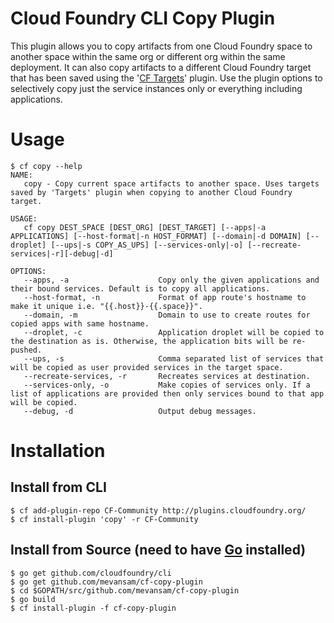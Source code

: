 Cloud Foundry CLI Copy Plugin
===

This plugin allows you to copy artifacts from one Cloud Foundry space to another space within the same org or 
different org within the same deployment. It can also copy artifacts to a different Cloud Foundry target that 
has been saved using the '[CF Targets](https://github.com/guidowb/cf-targets-plugin)' plugin. Use the plugin 
options to selectively copy just the service instances only or everything including applications.

# Usage
```
$ cf copy --help
NAME:
   copy - Copy current space artifacts to another space. Uses targets saved by 'Targets' plugin when copying to another Cloud Foundry target.

USAGE:
   cf copy DEST_SPACE [DEST_ORG] [DEST_TARGET] [--apps|-a APPLICATIONS] [--host-format|-n HOST_FORMAT] [--domain|-d DOMAIN] [--droplet] [--ups|-s COPY_AS_UPS] [--services-only|-o] [--recreate-services|-r][-debug|-d]

OPTIONS:
   --apps, -a                    Copy only the given applications and their bound services. Default is to copy all applications.
   --host-format, -n             Format of app route's hostname to make it unique i.e. "{{.host}}-{{.space}}".
   --domain, -m                  Domain to use to create routes for copied apps with same hostname.
   --droplet, -c                 Application droplet will be copied to the destination as is. Otherwise, the application bits will be re-pushed.
   --ups, -s                     Comma separated list of services that will be copied as user provided services in the target space.
   --recreate-services, -r       Recreates services at destination.
   --services-only, -o           Make copies of services only. If a list of applications are provided then only services bound to that app will be copied.
   --debug, -d                   Output debug messages.
```

# Installation

## Install from CLI
```
$ cf add-plugin-repo CF-Community http://plugins.cloudfoundry.org/
$ cf install-plugin 'copy' -r CF-Community
```

## Install from Source (need to have [Go](http://golang.org/dl/) installed)
```
$ go get github.com/cloudfoundry/cli
$ go get github.com/mevansam/cf-copy-plugin
$ cd $GOPATH/src/github.com/mevansam/cf-copy-plugin
$ go build
$ cf install-plugin -f cf-copy-plugin
```
